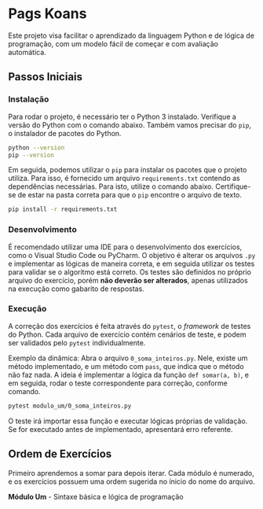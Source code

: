 # Pags Koans

Este projeto visa facilitar o aprendizado da linguagem Python e de lógica de programação, com um modelo fácil de começar e com avaliação automática.

## Passos Iniciais
### Instalação
Para rodar o projeto, é necessário ter o Python 3 instalado. Verifique a versão do Python com o comando abaixo. Também vamos precisar do `pip`, o instalador de pacotes do Python.
```sh
python --version
pip --version
```
Em seguida, podemos utilizar o `pip` para instalar os pacotes que o projeto utiliza. Para isso, é fornecido um arquivo `requirements.txt` contendo as dependências necessárias. Para isto, utilize o comando abaixo. Certifique-se de estar na pasta correta para que o `pip` encontre o arquivo de texto.

```sh
pip install -r requirements.txt
```

### Desenvolvimento
É recomendado utilizar uma IDE para o desenvolvimento dos exercícios, como o Visual Studio Code ou PyCharm. O objetivo é alterar os arquivos `.py` e implementar as lógicas de maneira correta, e em seguida utilizar os testes para validar se o algoritmo está correto. Os testes são definidos no próprio arquivo do exercício, porém **não deverão ser alterados**, apenas utilizados na execução como gabarito de respostas.

### Execução
A correção dos exercícios é feita através do `pytest`, o *framework* de testes do Python. Cada arquivo de exercício contém cenários de teste, e podem ser validados pelo `pytest` individualmente.

Exemplo da dinâmica:
Abra o arquivo `0_soma_inteiros.py`. Nele, existe um método implementado, e um método com `pass`, que indica que o método não faz nada. A ideia é implementar a lógica da função `def somar(a, b)`, e em seguida, rodar o teste correspondente para correção, conforme comando.
```sh
pytest modulo_um/0_soma_inteiros.py
```
O teste irá importar essa função e executar lógicas próprias de validação. Se for executado antes de implementado, apresentará erro referente.

## Ordem de Exercícios
Primeiro aprendemos a somar para depois iterar. Cada módulo é numerado, e os exercícios possuem uma ordem sugerida no ínicio do nome do arquivo.

**Módulo Um** - Sintaxe básica e lógica de programação
